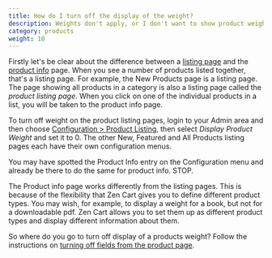 ```yaml
---
title: How do I turn off the display of the weight? 
description: Weights don't apply, or I don't want to show product weights
category: products
weight: 10
---
```


Firstly let's be clear about the difference between a [listing page](/user/storefront_pages/listing_pages/) and the [product info](/user/storefront_pages/product_info/) page. When you see a number of products listed together, that's a listing page. For example, the New Products page is a listing page.  The page showing all products in a category is also a listing page called the _product listing page_.  When you click on one of the individual products in a list, you will be taken to the product info page.

To turn off weight on the product listing pages, login to your Admin area and then choose [Configuration > Product Listing](/user/admin_pages/configuration/configuration_productlisting/), then select *Display Product Weight* and set it to 0.  The other New, Featured and All Products listing pages each have their own configuration menus. 

You may have spotted the Product Info entry on the Configuration menu and already be there to do the same for product info. STOP.

The Product info page works differently from the listing pages. This is because of the flexibility that Zen Cart gives you to define different product types. You may wish, for example, to display a weight for a book, but not for a downloadable pdf. Zen Cart allows you to set them up as different product types and display different information about them.

So where do you go to turn off display of a products weight? Follow
the instructions on [turning off fields from the product page](/user/template/basic_customizations/#can-i-turn-off-fields-from-my-product-info-page). 

